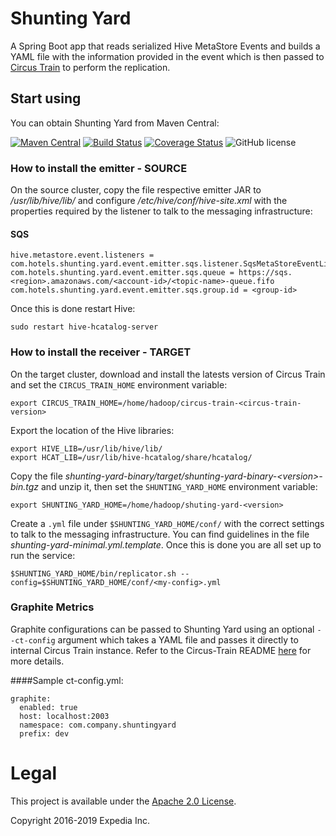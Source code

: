 # Shunting Yard

A Spring Boot app that reads serialized Hive MetaStore Events and builds a YAML file with the information provided in the event which is then passed to [Circus Train](https://github.com/HotelsDotCom/circus-train) to perform the replication.

## Start using

You can obtain Shunting Yard from Maven Central:

[![Maven Central](https://maven-badges.herokuapp.com/maven-central/com.hotels/shunting-yard/badge.svg?subject=com.hotels:shunting-yard)](https://maven-badges.herokuapp.com/maven-central/com.hotels/shunting-yard) [![Build Status](https://travis-ci.org/HotelsDotCom/shunting-yard.svg?branch=master)](https://travis-ci.org/HotelsDotCom/shunting-yard) [![Coverage Status](https://coveralls.io/repos/github/HotelsDotCom/shunting-yard/badge.svg?branch=master)](https://coveralls.io/github/HotelsDotCom/shunting-yard?branch=master) ![GitHub license](https://img.shields.io/github/license/HotelsDotCom/shunting-yard.svg)

### How to install the emitter - SOURCE

On the source cluster, copy the file respective emitter JAR to _/usr/lib/hive/lib/_ and configure _/etc/hive/conf/hive-site.xml_ with the properties required by the listener to talk to the messaging infrastructure:

#### SQS
    hive.metastore.event.listeners = com.hotels.shunting.yard.event.emitter.sqs.listener.SqsMetaStoreEventListener
    com.hotels.shunting.yard.event.emitter.sqs.queue = https://sqs.<region>.amazonaws.com/<account-id>/<topic-name>-queue.fifo
    com.hotels.shunting.yard.event.emitter.sqs.group.id = <group-id>

Once this is done restart Hive:

    sudo restart hive-hcatalog-server

### How to install the receiver - TARGET

On the target cluster, download and install the latests version of Circus Train and set the `CIRCUS_TRAIN_HOME` environment variable:

    export CIRCUS_TRAIN_HOME=/home/hadoop/circus-train-<circus-train-version>

Export the location of the Hive libraries:

    export HIVE_LIB=/usr/lib/hive/lib/
    export HCAT_LIB=/usr/lib/hive-hcatalog/share/hcatalog/

Copy the file _shunting-yard-binary/target/shunting-yard-binary-\<version\>-bin.tgz_ and unzip it, then set the `SHUNTING_YARD_HOME` environment variable:

    export SHUNTING_YARD_HOME=/home/hadoop/shuting-yard-<version>

Create a `.yml` file under `$SHUNTING_YARD_HOME/conf/` with the correct settings to talk to the messaging infrastructure. You can find guidelines in the file _shunting-yard-minimal.yml.template_. Once this is done you are all set up to run the service:

    $SHUNTING_YARD_HOME/bin/replicator.sh --config=$SHUNTING_YARD_HOME/conf/<my-config>.yml
    
### Graphite Metrics

Graphite configurations can be passed to Shunting Yard using an optional `--ct-config` argument which takes a YAML file and passes it directly to internal Circus Train instance. Refer to the Circus-Train README [here](https://github.com/HotelsDotCom/circus-train#graphite) for more details.

####Sample ct-config.yml:

    graphite:
      enabled: true
      host: localhost:2003
      namespace: com.company.shuntingyard
      prefix: dev

# Legal
This project is available under the [Apache 2.0 License](http://www.apache.org/licenses/LICENSE-2.0.html).

Copyright 2016-2019 Expedia Inc.